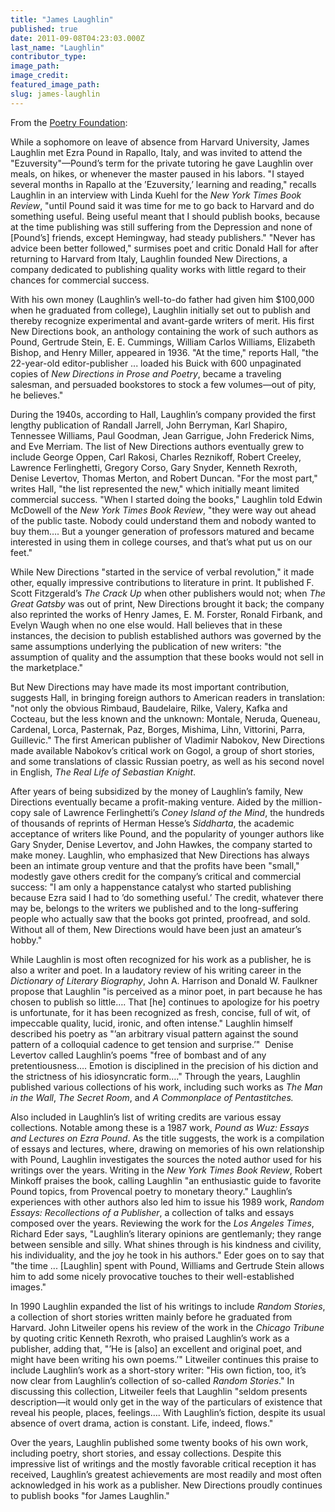 ```yaml
---
title: "James Laughlin"
published: true
date: 2011-09-08T04:23:03.000Z
last_name: "Laughlin"
contributor_type:
image_path:
image_credit:
featured_image_path:
slug: james-laughlin
---
```


From the [Poetry Foundation](http://www.poetryfoundation.org/bio/james-laughlin):

While a sophomore on leave of absence from Harvard University, James Laughlin met Ezra Pound in Rapallo, Italy, and was invited to attend the "Ezuversity"—Pound’s term for the private tutoring he gave Laughlin over meals, on hikes, or whenever the master paused in his labors. "I stayed several months in Rapallo at the ’Ezuversity,’ learning and reading," recalls Laughlin in an interview with Linda Kuehl for the _New York Times Book Review_, "until Pound said it was time for me to go back to Harvard and do something useful. Being useful meant that I should publish books, because at the time publishing was still suffering from the Depression and none of [Pound’s] friends, except Hemingway, had steady publishers." "Never has advice been better followed," surmises poet and critic Donald Hall for after returning to Harvard from Italy, Laughlin founded New Directions, a company dedicated to publishing quality works with little regard to their chances for commercial success.

With his own money (Laughlin’s well-to-do father had given him $100,000 when he graduated from college), Laughlin initially set out to publish and thereby recognize experimental and avant-garde writers of merit. His first New Directions book, an anthology containing the work of such authors as Pound, Gertrude Stein, E. E. Cummings, William Carlos Williams, Elizabeth Bishop, and Henry Miller, appeared in 1936. "At the time," reports Hall, "the 22-year-old editor-publisher ... loaded his Buick with 600 unpaginated copies of _New Directions in Prose and Poetry_, became a traveling salesman, and persuaded bookstores to stock a few volumes—out of pity, he believes."

During the 1940s, according to Hall, Laughlin’s company provided the first lengthy publication of Randall Jarrell, John Berryman, Karl Shapiro, Tennessee Williams, Paul Goodman, Jean Garrigue, John Frederick Nims, and Eve Merriam. The list of New Directions authors eventually grew to include George Oppen, Carl Rakosi, Charles Reznikoff, Robert Creeley, Lawrence Ferlinghetti, Gregory Corso, Gary Snyder, Kenneth Rexroth, Denise Levertov, Thomas Merton, and Robert Duncan. "For the most part," writes Hall, "the list represented the new," which initially meant limited commercial success. "When I started doing the books," Laughlin told Edwin McDowell of the _New York Times Book Review_, "they were way out ahead of the public taste. Nobody could understand them and nobody wanted to buy them…. But a younger generation of professors matured and became interested in using them in college courses, and that’s what put us on our feet."

While New Directions "started in the service of verbal revolution," it made other, equally impressive contributions to literature in print. It published F. Scott Fitzgerald’s _The Crack Up_ when other publishers would not; when _The Great Gatsby_ was out of print, New Directions brought it back; the company also reprinted the works of Henry James, E. M. Forster, Ronald Firbank, and Evelyn Waugh when no one else would. Hall believes that in these instances, the decision to publish established authors was governed by the same assumptions underlying the publication of new writers: "the assumption of quality and the assumption that these books would not sell in the marketplace."

But New Directions may have made its most important contribution, suggests Hall, in bringing foreign authors to American readers in translation: "not only the obvious Rimbaud, Baudelaire, Rilke, Valery, Kafka and Cocteau, but the less known and the unknown: Montale, Neruda, Queneau, Cardenal, Lorca, Pasternak, Paz, Borges, Mishima, Lihn, Vittorini, Parra, Guillevic." The first American publisher of Vladimir Nabokov, New Directions made available Nabokov’s critical work on Gogol, a group of short stories, and some translations of classic Russian poetry, as well as his second novel in English, _The Real Life of Sebastian Knight_.

After years of being subsidized by the money of Laughlin’s family, New Directions eventually became a profit-making venture. Aided by the million-copy sale of Lawrence Ferlinghetti’s _Coney Island of the Mind_, the hundreds of thousands of reprints of Herman Hesse’s _Siddharta_, the academic acceptance of writers like Pound, and the popularity of younger authors like Gary Snyder, Denise Levertov, and John Hawkes, the company started to make money. Laughlin, who emphasized that New Directions has always been an intimate group venture and that the profits have been "small," modestly gave others credit for the company’s critical and commercial success: "I am only a happenstance catalyst who started publishing because Ezra said I had to ’do something useful.’ The credit, whatever there may be, belongs to the writers we published and to the long-suffering people who actually saw that the books got printed, proofread, and sold. Without all of them, New Directions would have been just an amateur’s hobby."

While Laughlin is most often recognized for his work as a publisher, he is also a writer and poet. In a laudatory review of his writing career in the _Dictionary of Literary Biography_, John A. Harrison and Donald W. Faulkner propose that Laughlin "is perceived as a minor poet, in part because he has chosen to publish so little…. That [he] continues to apologize for his poetry is unfortunate, for it has been recognized as fresh, concise, full of wit, of impeccable quality, lucid, ironic, and often intense." Laughlin himself described his poetry as "’an arbitrary visual pattern against the sound pattern of a colloquial cadence to get tension and surprise.’"  Denise Levertov called Laughlin’s poems "free of bombast and of any pretentiousness…. Emotion is disciplined in the precision of his diction and the strictness of his idiosyncratic form…." Through the years, Laughlin published various collections of his work, including such works as _The Man in the Wall_, _The Secret Room_, and _A Commonplace of Pentastitches._

Also included in Laughlin’s list of writing credits are various essay collections. Notable among these is a 1987 work, _Pound as Wuz: Essays and Lectures on Ezra Pound_. As the title suggests, the work is a compilation of essays and lectures, where, drawing on memories of his own relationship with Pound, Laughlin investigates the sources the noted author used for his writings over the years. Writing in the _New York Times Book Review_, Robert Minkoff praises the book, calling Laughlin "an enthusiastic guide to favorite Pound topics, from Provencal poetry to monetary theory." Laughlin’s experiences with other authors also led him to issue his 1989 work, _Random Essays: Recollections of a Publisher_, a collection of talks and essays composed over the years. Reviewing the work for the _Los Angeles Times_, Richard Eder says, "Laughlin’s literary opinions are gentlemanly; they range between sensible and silly. What shines through is his kindness and civility, his individuality, and the joy he took in his authors." Eder goes on to say that "the time ... [Laughlin] spent with Pound, Williams and Gertrude Stein allows him to add some nicely provocative touches to their well-established images."

In 1990 Laughlin expanded the list of his writings to include _Random Stories_, a collection of short stories written mainly before he graduated from Harvard. John Litweiler opens his review of the work in the _Chicago Tribune_ by quoting critic Kenneth Rexroth, who praised Laughlin’s work as a publisher, adding that, "’He is [also] an excellent and original poet, and might have been writing his own poems.’" Litweiler continues this praise to include Laughlin’s work as a short-story writer: "His own fiction, too, it’s now clear from Laughlin’s collection of so-called _Random Stories_." In discussing this collection, Litweiler feels that Laughlin "seldom presents description—it would only get in the way of the particulars of existence that reveal his people, places, feelings…. With Laughlin’s fiction, despite its usual absence of overt drama, action is constant. Life, indeed, flows."

Over the years, Laughlin published some twenty books of his own work, including poetry, short stories, and essay collections. Despite this impressive list of writings and the mostly favorable critical reception it has received, Laughlin’s greatest achievements are most readily and most often acknowledged in his work as a publisher. New Directions proudly continues to publish books "for James Laughlin."

